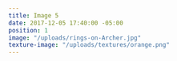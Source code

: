 ```yaml
---
title: Image 5
date: 2017-12-05 17:40:00 -05:00
position: 1
image: "/uploads/rings-on-Archer.jpg"
texture-image: "/uploads/textures/orange.png"
---
```


